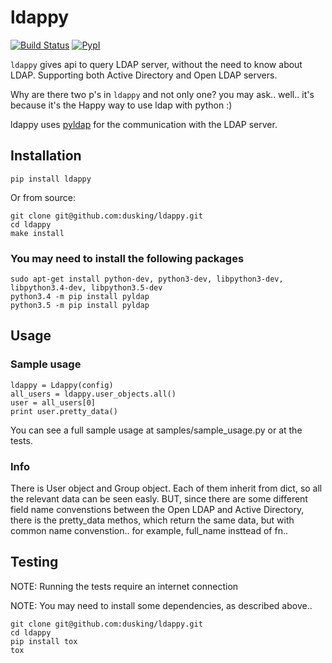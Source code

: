 ldappy
======

[![Build Status](https://travis-ci.org/dusking/ldappy.svg?branch=master)](https://travis-ci.org/dusking/ldappy)
[![PypI](http://img.shields.io/pypi/v/ldappy.svg)](http://img.shields.io/pypi/v/ldappy.svg)

`ldappy` gives api to query LDAP server, without the need to know about LDAP. Supporting both Active Directory and Open LDAP servers.

Why are there two p's in `ldappy` and not only one? you may ask.. well.. it's because it's the Happy way to use ldap with python :) 


ldappy uses [pyldap](https://github.com/pyldap/pyldap) for the communication with the LDAP server. 

## Installation

```shell
pip install ldappy
```

Or from source:

```shell
git clone git@github.com:dusking/ldappy.git
cd ldappy
make install
```

### You may need to install the following packages

```shell
sudo apt-get install python-dev, python3-dev, libpython3-dev, libpython3.4-dev, libpython3.5-dev
python3.4 -m pip install pyldap
python3.5 -m pip install pyldap
```

## Usage

### Sample usage
```shell
ldappy = Ldappy(config)
all_users = ldappy.user_objects.all()
user = all_users[0]
print user.pretty_data()
```
You can see a full sample usage at samples/sample_usage.py or at the tests.

### Info
There is User object and Group object. Each of them inherit from dict, so all the relevant data can be seen easly. BUT, since there are some different field name convenstions between the Open LDAP and Active Directory, there is the pretty_data methos, which return the same data, but with common name convenstion.. for example, full_name insttead of fn..

## Testing

NOTE: Running the tests require an internet connection

NOTE: You may need to install some dependencies, as described above.. 

```shell
git clone git@github.com:dusking/ldappy.git
cd ldappy
pip install tox
tox
```


